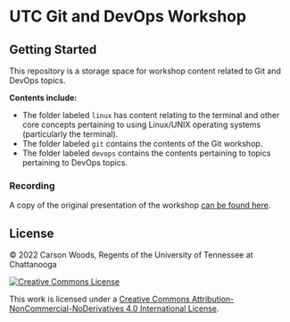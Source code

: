 # UTC Git and DevOps Workshop

## Getting Started
This repository is a storage space for workshop content related to Git and DevOps topics.

**Contents include:**
- The folder labeled `linux` has content relating to the terminal and other core concepts pertaining to using Linux/UNIX operating systems (particularly the terminal).
- The folder labeled `git` contains the contents of the Git workshop.
- The folder labeled `devops` contains the contents pertaining to topics pertaining to DevOps topics.

### Recording
A copy of the original presentation of the workshop [can be found here](https://youtu.be/_p8dkj255WM).

## License
© 2022 Carson Woods, Regents of the University of Tennessee at Chattanooga

[![Creative Commons License](https://i.creativecommons.org/l/by-nc-nd/4.0/88x31.png)](http://creativecommons.org/licenses/by-nc-nd/4.0/)

This work is licensed under a [Creative Commons Attribution-NonCommercial-NoDerivatives 4.0 International License](http://creativecommons.org/licenses/by-nc-nd/4.0/).
